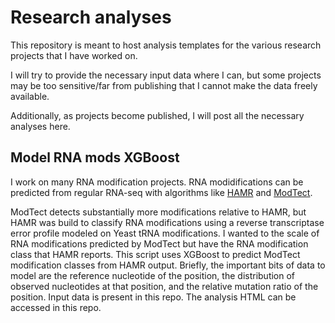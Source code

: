 # Research analyses

This repository is meant to host analysis templates for the various research projects that I have worked on.

I will try to provide the necessary input data where I can, but some projects may be too sensitive/far from publishing that I cannot make the data freely available.

Additionally, as projects become published, I will post all the necessary analyses here.

## Model RNA mods XGBoost

I work on many RNA modification projects. RNA modidifications can be predicted from regular RNA-seq with algorithms like [HAMR](https://github.com/GregoryLab/HAMR) and [ModTect](https://github.com/ktan8/ModTect). 

ModTect detects substantially more modifications relative to HAMR, but HAMR was build to classify RNA modifications using a reverse transcriptase error profile modeled on Yeast tRNA modifications. I wanted to the scale of RNA modifications predicted by ModTect but have the RNA modification class that HAMR reports. This script uses XGBoost to predict ModTect modification classes from HAMR output. Briefly, the important bits of data to model are the reference nucleotide of the position, the distribution of observed nucleotides at that position, and the relative mutation ratio of the position. Input data is present in this repo. The analysis HTML can be accessed in this repo.
